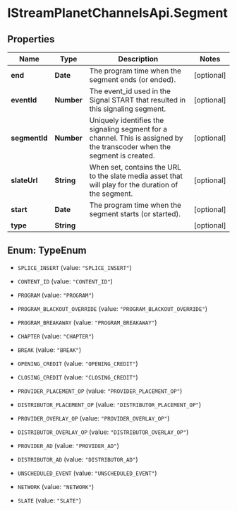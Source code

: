 # IStreamPlanetChannelsApi.Segment

## Properties

Name | Type | Description | Notes
------------ | ------------- | ------------- | -------------
**end** | **Date** | The program time when the segment ends (or ended). | [optional] 
**eventId** | **Number** | The event_id used in the Signal START that resulted in this signaling segment. | [optional] 
**segmentId** | **Number** | Uniquely identifies the signaling segment for a channel. This is assigned by the transcoder when the segment is created. | [optional] 
**slateUrl** | **String** | When set, contains the URL to the slate media asset that will play for the duration of the segment. | [optional] 
**start** | **Date** | The program time when the segment starts (or started). | [optional] 
**type** | **String** |  | [optional] 



## Enum: TypeEnum


* `SPLICE_INSERT` (value: `"SPLICE_INSERT"`)

* `CONTENT_ID` (value: `"CONTENT_ID"`)

* `PROGRAM` (value: `"PROGRAM"`)

* `PROGRAM_BLACKOUT_OVERRIDE` (value: `"PROGRAM_BLACKOUT_OVERRIDE"`)

* `PROGRAM_BREAKAWAY` (value: `"PROGRAM_BREAKAWAY"`)

* `CHAPTER` (value: `"CHAPTER"`)

* `BREAK` (value: `"BREAK"`)

* `OPENING_CREDIT` (value: `"OPENING_CREDIT"`)

* `CLOSING_CREDIT` (value: `"CLOSING_CREDIT"`)

* `PROVIDER_PLACEMENT_OP` (value: `"PROVIDER_PLACEMENT_OP"`)

* `DISTRIBUTOR_PLACEMENT_OP` (value: `"DISTRIBUTOR_PLACEMENT_OP"`)

* `PROVIDER_OVERLAY_OP` (value: `"PROVIDER_OVERLAY_OP"`)

* `DISTRIBUTOR_OVERLAY_OP` (value: `"DISTRIBUTOR_OVERLAY_OP"`)

* `PROVIDER_AD` (value: `"PROVIDER_AD"`)

* `DISTRIBUTOR_AD` (value: `"DISTRIBUTOR_AD"`)

* `UNSCHEDULED_EVENT` (value: `"UNSCHEDULED_EVENT"`)

* `NETWORK` (value: `"NETWORK"`)

* `SLATE` (value: `"SLATE"`)




